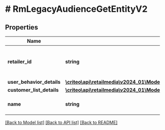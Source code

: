 # # RmLegacyAudienceGetEntityV2

## Properties

Name | Type | Description | Notes
------------ | ------------- | ------------- | -------------
**retailer_id** | **string** | ID of the retailer associated with this audience |
**user_behavior_details** | [**\criteo\api\retailmedia\v2024_01\Model\RmLegacyAudienceUserBehaviorDetailsV2**](RmLegacyAudienceUserBehaviorDetailsV2.md) |  | [optional]
**customer_list_details** | [**\criteo\api\retailmedia\v2024_01\Model\RmLegacySegmentCustomerList**](RmLegacySegmentCustomerList.md) |  | [optional]
**name** | **string** | Name of the audience |

[[Back to Model list]](../../README.md#models) [[Back to API list]](../../README.md#endpoints) [[Back to README]](../../README.md)
